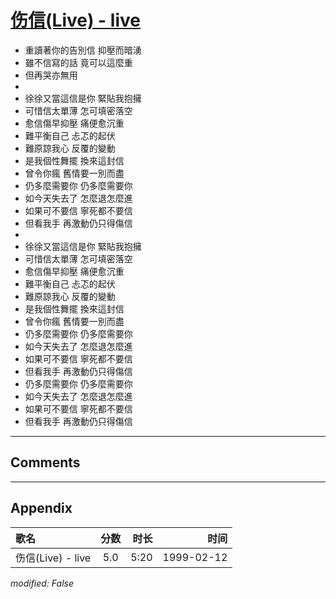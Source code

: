 # [伤信(Live) - live](https://music.163.com/song?id=67675)

* 重讀著你的告別信 抑壓而暗湧
* 雖不信寫的話 竟可以這麼重
* 但再哭亦無用
* 
* 徐徐又當這信是你 緊貼我抱擁
* 可惜信太單薄 怎可填密落空
* 愈信傷早抑壓 痛便愈沉重
* 難平衡自己 忐忑的起伏
* 難原諒我心 反覆的變動
* 是我個性舞擺 換來這封信
* 曾令你瘋 舊情要一別而盡
* 仍多麼需要你 仍多麼需要你
* 如今天失去了 怎麼退怎麼進
* 如果可不要信 寧死都不要信
* 但看我手 再激動仍只得傷信
* 
* 徐徐又當這信是你 緊貼我抱擁
* 可惜信太單薄 怎可填密落空
* 愈信傷早抑壓 痛便愈沉重
* 難平衡自己 忐忑的起伏
* 難原諒我心 反覆的變動
* 是我個性舞擺 換來這封信
* 曾令你瘋 舊情要一別而盡
* 仍多麼需要你 仍多麼需要你
* 如今天失去了 怎麼退怎麼進
* 如果可不要信 寧死都不要信
* 但看我手 再激動仍只得傷信
* 仍多麼需要你 仍多麼需要你
* 如今天失去了 怎麼退怎麼進
* 如果可不要信 寧死都不要信
* 但看我手 再激動仍只得傷信


---

## Comments


---

## Appendix

|歌名|分数|时长|时间|
|:---|:---:|---:|---:|
|伤信(Live) - live|5.0|5:20|1999-02-12

*modified: False*